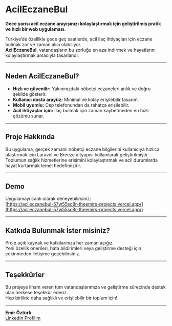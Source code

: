 # AcilEczaneBul

**Gece yarısı acil eczane arayışınızı kolaylaştırmak için geliştirilmiş pratik ve hızlı bir web uygulaması.**

Türkiye’de özellikle gece geç saatlerde, acil ilaç ihtiyaçları için eczane bulmak zor ve zaman alıcı olabiliyor.  
**AcilEczaneBul**, vatandaşların bu zorluğu en aza indirmek ve hayatlarını kolaylaştırmak amacıyla tasarlandı.

---

## Neden AcilEczaneBul?

- **Hızlı ve güvenilir:** Yakınınızdaki nöbetçi eczaneleri anlık ve doğru şekilde gösterir.
- **Kullanıcı dostu arayüz:** Minimal ve kolay erişilebilir tasarım.
- **Mobil uyumlu:** Cep telefonundan da rahatça erişilebilir.
- **Acil ihtiyaçlar için:** İlaç bulmak için zaman kaybetmeden en hızlı çözümü sunar.

---

## Proje Hakkında

Bu uygulama, gerçek zamanlı nöbetçi eczane bilgilerini kullanıcıya hızlıca ulaştırmak için Laravel ve Breeze altyapısı kullanılarak geliştirilmiştir.  
Toplumun sağlık hizmetlerine erişimini kolaylaştırmak ve acil durumlarda hayat kurtarmak temel hedefimizdir.

---

## Demo

Uygulamayı canlı olarak deneyebilirsiniz:  
[https://acileczanebul-57w55sc8r-theemirs-projects.vercel.app/](https://acileczanebul-57w55sc8r-theemirs-projects.vercel.app/)

---

## Katkıda Bulunmak İster misiniz?

Proje açık kaynak ve katkılarınıza her zaman açığız.  
Yeni özellik önerileri, hata bildirimleri veya geliştirme desteği için çekinmeden iletişime geçebilirsiniz.

---

## Teşekkürler

Bu projeye ilham veren tüm vatandaşlarımıza ve geliştirme sürecinde destek olan herkese teşekkür ederiz.  
Hep birlikte daha sağlıklı ve erişilebilir bir toplum için!

---

**Emir Öztürk**  
[LinkedIn Profilim](https://www.linkedin.com/in/emir-%C3%B6zt%C3%BCrk-1b11941a5/)
